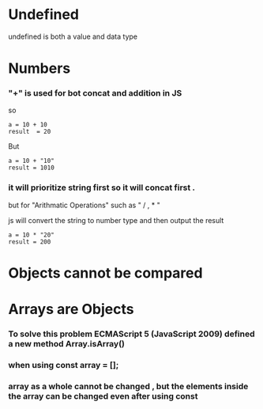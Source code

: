 # Undefined
undefined is both a value and data type

# Numbers

### "+" is used for bot concat and addition in JS
so 
```
a = 10 + 10
result  = 20 
```
But
```
a = 10 + "10"
result = 1010 
```
### it will prioritize string first so it will concat first .

but for "Arithmatic Operations" such as " / , * " 

js will convert the string to number type and then output the result
```
a = 10 * "20"
result = 200
```

# Objects cannot be compared

# Arrays are Objects
### To solve this problem ECMAScript 5 (JavaScript 2009) defined a new method Array.isArray()

### when using const array = [];
### array as a whole cannot be changed , but the elements inside the array can be changed even after using const